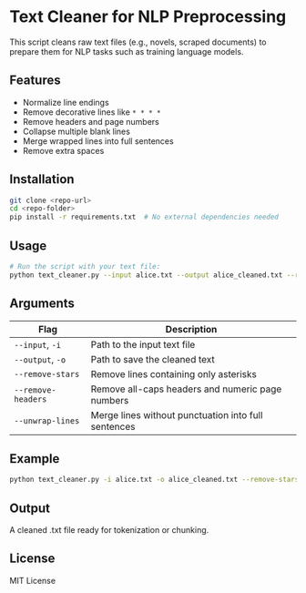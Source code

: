 # Text Cleaner for NLP Preprocessing

This script cleans raw text files (e.g., novels, scraped documents) to prepare them for NLP tasks such as training language models.

## Features
- Normalize line endings
- Remove decorative lines like `* * * *`
- Remove headers and page numbers
- Collapse multiple blank lines
- Merge wrapped lines into full sentences
- Remove extra spaces

## Installation
```bash
git clone <repo-url>
cd <repo-folder>
pip install -r requirements.txt  # No external dependencies needed
```

## Usage
```bash
# Run the script with your text file:
python text_cleaner.py --input alice.txt --output alice_cleaned.txt --remove-stars --remove-headers --unwrap-lines
```
## Arguments

| Flag              | Description                                                  |
|-------------------|--------------------------------------------------------------|
| `--input`, `-i`   | Path to the input text file                                   |
| `--output`, `-o`  | Path to save the cleaned text                                 |
| `--remove-stars`  | Remove lines containing only asterisks                        |
| `--remove-headers`| Remove all-caps headers and numeric page numbers              |
| `--unwrap-lines`  | Merge lines without punctuation into full sentences           |


## Example
```bash
python text_cleaner.py -i alice.txt -o alice_cleaned.txt --remove-stars --unwrap-lines
```

## Output
A cleaned .txt file ready for tokenization or chunking.

## License
MIT License
